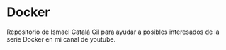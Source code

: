 # Docker


Repositorio de Ismael Catalá Gil para ayudar a posibles interesados de la serie Docker en mi canal de youtube.



